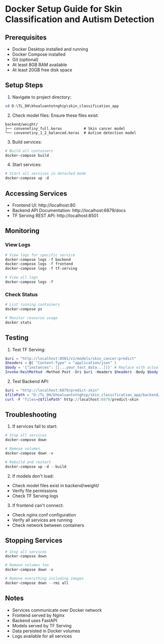 # Docker Setup Guide for Skin Classification and Autism Detection

## Prerequisites

- Docker Desktop installed and running
- Docker Compose installed
- Git (optional)
- At least 8GB RAM available
- At least 20GB free disk space

## Setup Steps

1. Navigate to project directory:
```powershell
cd D:\TL_DH\khoaluantotnghip\skin_classification_app
```

2. Check model files:
Ensure these files exist:
```
backend/weight/
├── convenetiny_full.keras          # Skin cancer model
└── convenetiny_1_2_balanced.keras  # Autism detection model
```

3. Build services:
```powershell
# Build all containers
docker-compose build
```

4. Start services:
```powershell
# Start all services in detached mode
docker-compose up -d
```

## Accessing Services

- Frontend UI: http://localhost:80
- Backend API Documentation: http://localhost:6879/docs
- TF Serving REST API: http://localhost:8501

## Monitoring

### View Logs
```powershell
# View logs for specific service
docker-compose logs -f backend
docker-compose logs -f frontend
docker-compose logs -f tf-serving

# View all logs
docker-compose logs -f
```

### Check Status
```powershell
# List running containers
docker-compose ps

# Monitor resource usage
docker stats
```

## Testing

1. Test TF Serving:
```powershell
$uri = "http://localhost:8501/v1/models/skin_cancer:predict"
$headers = @{ "Content-Type" = "application/json" }
$body = '{"instances": [[...your_test_data...]]}' # Replace with actual data
Invoke-RestMethod -Method Post -Uri $uri -Headers $headers -Body $body
```

2. Test Backend API:
```powershell
$uri = "http://localhost:6879/predict-skin"
$filePath = "D:/TL_DH/khoaluantotnghip/skin_classification_app/backend/image_test/1.jpg"
curl -F "files=@$filePath" http://localhost:6879/predict-skin
```

## Troubleshooting

1. If services fail to start:
```powershell
# Stop all services
docker-compose down

# Remove volumes
docker-compose down -v

# Rebuild and restart
docker-compose up -d --build
```

2. If models don't load:
- Check model files exist in backend/weight/
- Verify file permissions
- Check TF Serving logs

3. If frontend can't connect:
- Check nginx.conf configuration
- Verify all services are running
- Check network between containers

## Stopping Services

```powershell
# Stop all services
docker-compose down

# Remove volumes too
docker-compose down -v

# Remove everything including images
docker-compose down --rmi all
```

## Notes

- Services communicate over Docker network
- Frontend served by Nginx
- Backend uses FastAPI
- Models served by TF Serving
- Data persisted in Docker volumes
- Logs available for all services
